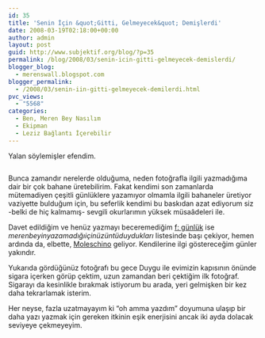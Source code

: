 ```yaml
---
id: 35
title: 'Senin İçin &quot;Gitti, Gelmeyecek&quot; Demişlerdi'
date: 2008-03-19T02:18:00+00:00
author: admin
layout: post
guid: http://www.subjektif.org/blog/?p=35
permalink: /blog/2008/03/senin-icin-gitti-gelmeyecek-demislerdi/
blogger_blog:
  - merenswall.blogspot.com
blogger_permalink:
  - /2008/03/senin-iin-gitti-gelmeyecek-demilerdi.html
pvc_views:
  - "5568"
categories:
  - Ben, Meren Bey Nasılım
  - Ekipman
  - Leziz Bağlantı İçerebilir
---
```

Yalan söylemişler efendim.

<div style="text-align: center;">
  <img src="{{ site.baseurl }}/images/senin-icin-gitti-gelmeyecek-demislerdi-d.jpg" alt="" />
</div>

Bunca zamandır nerelerde olduğuma, neden fotoğrafla ilgili yazmadığıma dair bir çok bahane üretebilirim. Fakat kendimi son zamanlarda mütemadiyen çeşitli günlüklere yazamıyor olmamla ilgili bahaneler üretiyor vaziyette bulduğum için, bu seferlik kendimi bu baskıdan azat ediyorum siz -belki de hiç kalmamış- sevgili okurlarımın yüksek müsaâdeleri ile.

Davet edildiğim ve henüz yazmayı beceremediğim [f: günlük](http://fgunluk.blogspot.com/) ise <span style="font-style: italic;">merenbeyinyazamadığıiçinüzüntüduydukları</span> listesinde başı çekiyor, hemen ardında da, elbette, [Moleschino](http://www.moleschino.org/) geliyor. Kendilerine ilgi göstereceğim günler yakındır.

Yukarıda gördüğünüz fotoğrafı bu gece Duygu ile evimizin kapısının önünde sigara içerken görüp çektim, uzun zamandan beri çektiğim ilk fotoğraf. Sigarayı da kesinlikle bırakmak istiyorum bu arada, yeri gelmişken bir kez daha tekrarlamak isterim.

Her neyse, fazla uzatmayayım ki &#8220;oh amma yazdım&#8221; doyumuna ulaşıp bir daha yazı yazmak için gereken itkinin eşik enerjisini ancak iki ayda dolacak seviyeye çekmeyeyim.
